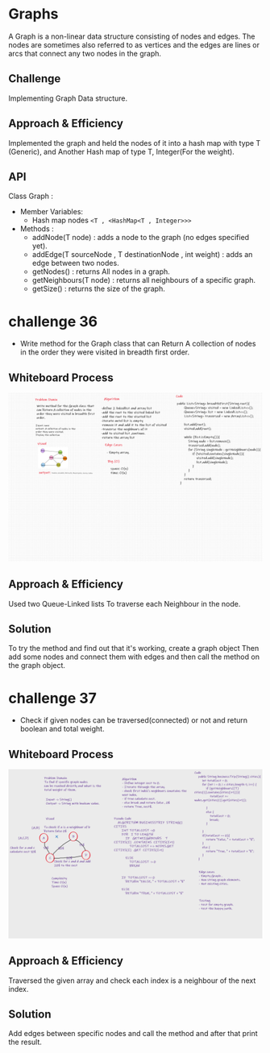 # Graphs

A Graph is a non-linear data structure consisting of nodes and edges. The nodes are sometimes also referred to as vertices and the edges are lines or arcs that connect any two nodes in the graph.

## Challenge

Implementing Graph Data structure.

## Approach & Efficiency

Implemented the graph and held the nodes of it into a hash map with type T (Generic), and Another Hash map of type T, Integer(For the weight).

## API

Class Graph :

* Member Variables:
  * Hash map nodes ```<T , <HashMap<T , Integer>>>```
* Methods :
  * addNode(T node) : adds a node to the graph (no edges specified yet).
  * addEdge(T sourceNode , T destinationNode , int weight) : adds an edge between two nodes.
  * getNodes() : returns All nodes in a graph.
  * getNeighbours(T node) : returns all neighbours of a specific graph.
  * getSize() : returns the size of the graph.

# challenge 36

* Write method for the Graph class that can Return A collection of nodes in the order they were visited in breadth first order.

## Whiteboard Process

![Whiteboard Process](graph-breadth-first.png)

## Approach & Efficiency

Used two Queue-Linked lists To traverse each Neighbour in the node.

## Solution

To try the method and find out that it's working, create a graph object Then add some nodes and connect them with edges and then call the method on the graph object.

# challenge 37

* Check if given nodes can be traversed(connected) or not and return boolean and total weight.

## Whiteboard Process

![Whiteboard Process](graph-business-trip.png)

## Approach & Efficiency

Traversed the given array and check each index is a neighbour of the next index.

## Solution

Add edges between specific nodes and call the method and after that print the result.
